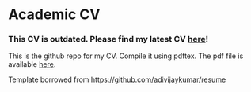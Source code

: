 # Academic CV

### This CV is outdated. Please find my latest CV [here](https://github.com/pranav-satheesh/My_CV)!


This is the github repo for my CV. Compile it using pdftex.
The pdf file is available [here](https://github.com/pranav-satheesh/resume-master/blob/main/resume.pdf).


Template borrowed from https://github.com/adivijaykumar/resume


